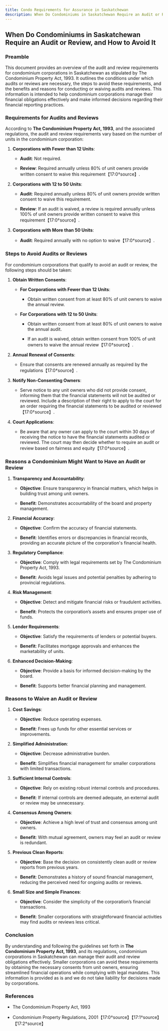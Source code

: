 ```yaml
---
title: Condo Requirements for Assurance in Saskatchewan
description: When Do Condominiums in Saskatchewan Require an Audit or Review, and How to Avoid It
---
```


## When Do Condominiums in Saskatchewan Require an Audit or Review, and How to Avoid It 

### Preamble 
This document provides an overview of the audit and review requirements for condominium corporations in Saskatchewan as stipulated by The Condominium Property Act, 1993. It outlines the conditions under which audits or reviews are necessary, the steps to avoid these requirements, and the benefits and reasons for conducting or waiving audits and reviews. This information is intended to help condominium corporations manage their financial obligations effectively and make informed decisions regarding their financial reporting practices. 

 

### Requirements for Audits and Reviews 

According to **The Condominium Property Act, 1993**, and the associated regulations, the audit and review requirements vary based on the number of units in the condominium corporation: 

 

1. **Corporations with Fewer than 12 Units**: 

    - **Audit**: Not required. 

    - **Review**: Required annually unless 80% of unit owners provide written consent to waive this requirement【17:0†source】. 

 

2. **Corporations with 12 to 50 Units**: 

    - **Audit**: Required annually unless 80% of unit owners provide written consent to waive this requirement. 

    - **Review**: If an audit is waived, a review is required annually unless 100% of unit owners provide written consent to waive this requirement【17:0†source】. 

 

3. **Corporations with More than 50 Units**: 

    - **Audit**: Required annually with no option to waive【17:0†source】. 

 

### Steps to Avoid Audits or Reviews 

For condominium corporations that qualify to avoid an audit or review, the following steps should be taken: 

 

1. **Obtain Written Consents**: 

    - **For Corporations with Fewer than 12 Units**: 

        - Obtain written consent from at least 80% of unit owners to waive the annual review. 

    - **For Corporations with 12 to 50 Units**: 

        - Obtain written consent from at least 80% of unit owners to waive the annual audit. 

        - If an audit is waived, obtain written consent from 100% of unit owners to waive the annual review【17:0†source】. 

 

2. **Annual Renewal of Consents**: 

    - Ensure that consents are renewed annually as required by the regulations【17:0†source】. 

 

3. **Notify Non-Consenting Owners**: 

    - Serve notice to any unit owners who did not provide consent, informing them that the financial statements will not be audited or reviewed. Include a description of their right to apply to the court for an order requiring the financial statements to be audited or reviewed【17:0†source】. 

 

4. **Court Applications**: 

    - Be aware that any owner can apply to the court within 30 days of receiving the notice to have the financial statements audited or reviewed. The court may then decide whether to require an audit or review based on fairness and equity【17:0†source】. 

 

### Reasons a Condominium Might Want to Have an Audit or Review 

1. **Transparency and Accountability**: 

    - **Objective**: Ensure transparency in financial matters, which helps in building trust among unit owners. 

    - **Benefit**: Demonstrates accountability of the board and property management. 

 

2. **Financial Accuracy**: 

    - **Objective**: Confirm the accuracy of financial statements. 

    - **Benefit**: Identifies errors or discrepancies in financial records, providing an accurate picture of the corporation's financial health. 

 

3. **Regulatory Compliance**: 

    - **Objective**: Comply with legal requirements set by The Condominium Property Act, 1993. 

    - **Benefit**: Avoids legal issues and potential penalties by adhering to provincial regulations. 

 

4. **Risk Management**: 

    - **Objective**: Detect and mitigate financial risks or fraudulent activities. 

    - **Benefit**: Protects the corporation’s assets and ensures proper use of funds. 

 

5. **Lender Requirements**: 

    - **Objective**: Satisfy the requirements of lenders or potential buyers. 

    - **Benefit**: Facilitates mortgage approvals and enhances the marketability of units. 

 

6. **Enhanced Decision-Making**: 

    - **Objective**: Provide a basis for informed decision-making by the board. 

    - **Benefit**: Supports better financial planning and management. 

 

### Reasons to Waive an Audit or Review 

1. **Cost Savings**: 

    - **Objective**: Reduce operating expenses. 

    - **Benefit**: Frees up funds for other essential services or improvements. 

 

2. **Simplified Administration**: 

    - **Objective**: Decrease administrative burden. 

    - **Benefit**: Simplifies financial management for smaller corporations with limited transactions. 

 

3. **Sufficient Internal Controls**: 

    - **Objective**: Rely on existing robust internal controls and procedures. 

    - **Benefit**: If internal controls are deemed adequate, an external audit or review may be unnecessary. 

 

4. **Consensus Among Owners**: 

    - **Objective**: Achieve a high level of trust and consensus among unit owners. 

    - **Benefit**: With mutual agreement, owners may feel an audit or review is redundant. 

 

5. **Previous Clean Reports**: 

    - **Objective**: Base the decision on consistently clean audit or review reports from previous years. 

    - **Benefit**: Demonstrates a history of sound financial management, reducing the perceived need for ongoing audits or reviews. 

 

6. **Small Size and Simple Finances**: 

    - **Objective**: Consider the simplicity of the corporation’s financial transactions. 

    - **Benefit**: Smaller corporations with straightforward financial activities may find audits or reviews less critical. 

 

### Conclusion 

By understanding and following the guidelines set forth in **The Condominium Property Act, 1993**, and its regulations, condominium corporations in Saskatchewan can manage their audit and review obligations effectively. Smaller corporations can avoid these requirements by obtaining the necessary consents from unit owners, ensuring streamlined financial operations while complying with legal mandates.  This information is provided as is and we do not take liability for decisions made by corporations.   

 

### References 

- The Condominium Property Act, 1993 

- Condominium Property Regulations, 2001【17:0†source】【17:1†source】【17:2†source】 